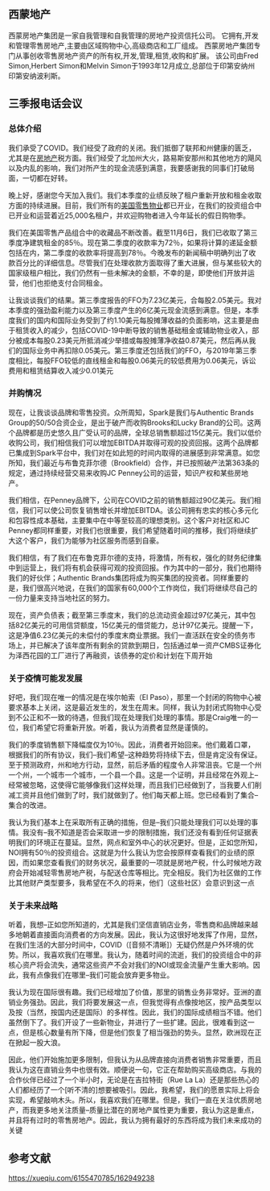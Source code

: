 ## 西蒙地产

西蒙房地产集团是一家自我管理和自我管理的房地产投资信托公司。 它拥有,开发和管理零售房地产,主要由区域购物中心,高级商店和工厂组成。 西蒙房地产集团专门从事创收零售房地产资产的所有权,开发,管理,租赁,收购和扩展。 该公司由Fred Simon,Herbert Simon和Melvin Simon于1993年12月成立,总部位于印第安纳州印第安纳波利斯。

## 三季报电话会议

### 总体介绍

我们承受了COVID。我们经受了政府的关闭。我们抵御了联邦和州健康的匮乏，尤其是在[房地产](https://xueqiu.com/S/SZ160628?from=status_stock_match)税方面。我们经受了北加州大火，路易斯安那州和其他地方的飓风以及内乱的影响，我们对所产生的现金流感到满意，我要感谢我的同事们打破局面，一切都在好转。

晚上好，感谢您今天加入我们。我们本季度的业绩反映了租户重新开放和租金收取方面的持续进展。目前，我们所有的[美国零售物业](https://xueqiu.com/S/RPAI?from=status_stock_match)都已开业，在我们的投资组合中已开业和运营着近25,000名租户，并欢迎购物者进入今年延长的假日购物季。

我们在美国零售产品组合中的收藏品不断改善。截至11月6日，我们已收取了第三季度净建筑租金的85％。现在第二季度的收款率为72％，如果将计算的递延金额包括在内，第二季度的收款率将提高到78％。今晚发布的新闻稿中明确列出了收款百分比的详细信息。尽管我们在处理收款方面取得了重大进展，但与某些较大的国家级租户相比，我们仍然有一些未解决的金额，不幸的是，即使他们开放并运营，他们也拒绝支付合同租金。

让我谈谈我们的结果。第三季度报告的FFO为7.23亿美元，合每股2.05美元。我对本季度的强劲盈利能力以及第三季度产生的6亿美元现金流感到满意。但是，本季度我们的国内和国际业务受到了约1.10美元每股摊薄收益的负面影响，这主要是由于租赁收入的减少，包括COVID-19中断导致的销售基础租金或辅助物业收入，部分被成本每股0.23美元所抵消减少举措或每股摊薄净收益0.87美元，然后再从我们的国际业务中再扣除0.05美元。第三季度还包括我们的FFO，与2019年第三季度相比，每股FFO较低的直线租金和每股0.06美元的较低费用为0.06美元，诉讼费用和租赁结算收入减少0.01美元

### 并购情况

现在，让我谈谈品牌和零售投资。众所周知，Spark是我们与Authentic Brands Group的50/50合资企业，是出于破产而收购Brooks和Lucky Brand的公司。这两个品牌都是历史悠久且广受认可的品牌，全球总销售额超过15亿美元。我们以低价收购公司，我们相信我们可以增加EBITDA并取得可观的投资回报。这两个品牌都已集成到Spark平台中，我们对在如此短的时间内取得的进展感到非常满意。如您所知，我们最近与布鲁克菲尔德（Brookfield）合作，并已按照破产法第363条的规定，通过持续经营交易来收购JC Penney公司的运营，知识产权和某些房地产。

我们相信，在Penney品牌下，公司在COVID之前的销售额超过90亿美元。我们相信，我们可以使公司恢复销售增长并增加EBITDA。该公司拥有忠实的核心多元化和包容性成本基础，主要集中在中等至较高的理想类别。这个客户对社区和JC Penney都同样重要，对我们也很重要，我们希望随着时间的推移，我们将继续扩大这个客户，我们为能够为社区服务而感到自豪。

我们相信，有了我们在布鲁克菲尔德的支持，将激情，所有权，强化的财务纪律集中到运营上，我们将有机会获得可观的投资回报。作为其中的一部分，我们也期待我们的好伙伴；Authentic Brands集团将成为购买集团的投资者。同样重要的是，我们很高兴地说，在我们的国家有60,000个工作岗位，我们将继续尽自己的一份力量来支持当地社区的努力。

现在，资产负债表；截至第三季度末，我们的总流动资金超过97亿美元，其中包括82亿美元的可用信贷额度，15亿美元的借贷能力，总计97亿美元。提醒一下，这是净值6.23亿美元的未偿付的季度末商业票据。我们一直活跃在安全的债务市场上，并已解决了该年度所有剩余的贷款到期日，包括通过单一资产CMBS证券化为泽西花园的工厂进行了再融资，该债券的定价和计划在下周开始

### 关于疫情可能发发展

好吧，我们现在唯一的情况是在埃尔帕索（El Paso），那里一个封闭的购物中心被要求基本上关闭，这是最近发生的，发生在周末。同样，我认为封闭式购物中心受到不公正和不一致的待遇，但我们现在处理我们处理的事情。那是Craig唯一的一位，我们希望它将重新开放。听着，我认为消费者显然是谨慎的。

我们的季度销售额下降幅度仅为10％。因此，消费者开始回来。他们戴着口罩，根据我们的所有协议，我们–我们希望–这种趋势将持续下去，但是肯定没有保证。至于预测政府，州和地方行动，显然，前后矛盾的程度令人非常沮丧。它是一个州一个州，一个城市一个城市，一个县一个县。这是一个证明，并且经常在外观上–经常被忽略，这使得它能够像我们这样处理，而且我们已经做到了，当我要人们削减工资并且他们做到了时，我们就做到了。他们每天都上班。您已经看到了集合–集合的改进。

我认为我们基本上在采取所有正确的措施，但是–我们只能处理我们可以处理的事情。我没有–我不知道是否会采取进一步的限制措施，我们还没有看到任何证据表明我们的环境正在蔓延。显然，网点和室外中心的状况更好。但是，正如您所知，NOI拥有50％的投资组合。这就是为什么我认为您会按原样查看我们的业绩的原因，而如果您查看我们的财务状况，最重要的一项就是房地产税，什么时候地方政府会开始减轻零售房地产税，与配送仓库等相比。完全相反。我们为社区做的工作比其他财产类型要多，我希望在不久的将来，他们（这些社区）会意识到这一点

### 关于未来战略

听着，我想–正如您所知道的，尤其是我们坚信直销店业务，零售商和品牌越来越多地朝着直接面向消费者的方向发展。因此，我认为这很好地发挥了作用，显然，在我们生活的大部分时间中，COVID（[音频不清晰]）无疑仍然是户外环境的优势。所以，我喜欢我们在哪里。我认为，随着时间的流逝，我们的投资组合中的非核心资产将会流失，通常这些资产不会对我们的NOI或现金流量产生重大影响。因此，我有点像我们在哪里–我们可能会放弃更多物业。

我认为现在国际很有趣。我们已经增加了价值，那里的销售业务非常好。亚洲的直销业务强劲。因此，我们将要发展这一点，但我觉得有点像按地区，按产品类型以及按（当然，按国内还是国际）的多样性。因此，我们的国际成绩相当不错。他们虽然倒下了。我们开设了一些新物业，并进行了一些扩建。因此，很难看到这一点，但是核心数量有所下降，但是他们恢复了相当强劲的势头。显然，欧洲现在正在掀起一股大浪。

因此，他们开始施加更多限制，但我认为从品牌直接向消费者销售非常重要，而且我认为这在直销业务中也很有效。顺便说一句，它正在帮助购买高级商店。与我的合作伙伴已经过了一个半小时，无论是在吉拉特街（Rue La La）还是那些热心的人们都经历了一个[听不清的]想要被吸引。因此，我希望，我们的愿景实际上将会实现，希望敲响木头。所以，我喜欢我们在哪里。但是，我们一直在关注优质房地产，而我更多地关注质量–质量比潜在的房地产属性更为重要，我认为这是重点，并且将有过时的零售房地产。因此，我认为拥有最好的东西将成为我们未来成功的关键

## 参考文献

https://xueqiu.com/6155470785/162949238